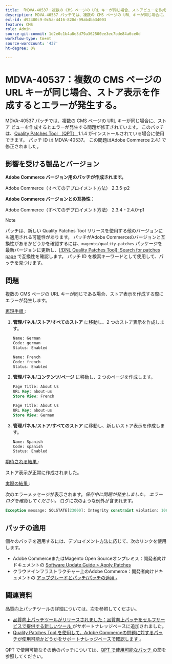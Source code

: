```yaml
---
title: 「MDVA-40537：複数の CMS ページの URL キーが同じ場合、ストアビューを作成するとエラーが発生する。」
description: MDVA-40537 パッチでは、複数の CMS ページの URL キーが同じ場合に、ストア ビューを作成するとエラーが発生する問題が修正されています。 このパッチは、[Quality Patches Tool （QPT） ] （https://devdocs.magento.com/guides/v2.4/comp-mgr/patching.html#mqp） 1.1.4 がインストールされている場合に利用できます。 パッチ ID は MDVA-40537。 この問題はAdobe Commerce 2.4.1 で修正されました。
exl-id: d92400c9-0c5a-4416-820d-99ab4ba34003
feature: CMS
role: Admin
source-git-commit: 1d2e0c1b4a8e3d79a362500ee3ec7bde84a6ce0d
workflow-type: tm+mt
source-wordcount: '437'
ht-degree: 0%

---
```


# MDVA-40537：複数の CMS ページの URL キーが同じ場合、ストア表示を作成するとエラーが発生する。

MDVA-40537 パッチでは、複数の CMS ページの URL キーが同じ場合に、ストア ビューを作成するとエラーが発生する問題が修正されています。 このパッチは、[Quality Patches Tool （QPT） ](https://devdocs.magento.com/guides/v2.4/comp-mgr/patching.html#mqp)1.1.4 がインストールされている場合に使用できます。 パッチ ID は MDVA-40537。 この問題はAdobe Commerce 2.4.1 で修正されました。

## 影響を受ける製品とバージョン

**Adobe Commerce バージョン用のパッチが作成されます。**

Adobe Commerce（すべてのデプロイメント方法） 2.3.5-p2

**Adobe Commerce バージョンとの互換性：**

Adobe Commerce（すべてのデプロイメント方法） 2.3.4 - 2.4.0-p1

>[!NOTE]
>
>パッチは、新しい Quality Patches Tool リリースを使用する他のバージョンにも適用される可能性があります。 パッチがAdobe Commerceのバージョンと互換性があるかどうかを確認するには、`magento/quality-patches` パッケージを最新バージョンに更新し、[[!DNL Quality Patches Tool]: Search for patches page](https://devdocs.magento.com/quality-patches/tool.html#patch-grid) で互換性を確認します。 パッチ ID を検索キーワードとして使用して、パッチを見つけます。


## 問題

複数の CMS ページの URL キーが同じである場合、ストア表示を作成する際にエラーが発生します。

<u> 再現手順 </u>:

1. **管理パネル**/**ストア**/**すべてのストア** に移動し、2 つのストア表示を作成します。

   ```sql
   Name: German
   Code: german
   Status: Enabled
   ```

   ```sql
   Name: French
   Code: french
   Status: Enabled
   ```

1. **管理パネル**/**コンテンツ**/**ページ** に移動し、2 つのページを作成します。

   ```sql
   Page Title: About Us
   URL Key: about-us
   Store View: French
   ```

   ```sql
   Page Title: About Us
   URL Key: about-us
   Store View: German
   ```

1. **管理パネル**/**ストア**/**すべてのストア** に移動し、新しいストア表示を作成します。

   ```sql
   Name: Spanish
   Code: spanish
   Status: Enabled
   ```

<u> 期待される結果 </u>:

ストア表示が正常に作成されました。

<u> 実際の結果 </u>:

次のエラーメッセージが表示されます。*保存中に問題が発生しました。 エラーログを確認してください。* ログに次のような例外が含まれます。

```sql
Exception message: SQLSTATE[23000]: Integrity constraint violation: 1062 Duplicate entry 'about-us-4' for key 'URL_REWRITE_REQUEST_PATH_STORE_ID', query was: INSERT  INTO }}url_rewrite{{ (}}redirect_type{{,}}is_autogenerated{{,}}metadata{{,}}description{{,}}store_id{{,}}entity_type{{,}}entity_id{{,}}request_path{{,}}target_path{{) VALUES (?, ?, ?, ?, ?, ?, ?, ?, ?), (?, ?, ?, ?, ?, ?, ?, ?, ?), (?, ?, ?, ?, ?, ?, ?, ?, ?), (?, ?, ?, ?, ?, ?, ?, ?, ?), (?, ?, ?, ?, ?, ?, ?, ?, ?), (?, ?, ?, ?, ?, ?, ?, ?, ?)
```

## パッチの適用

個々のパッチを適用するには、デプロイメント方法に応じて、次のリンクを使用します。

* Adobe CommerceまたはMagento Open Sourceオンプレミス：開発者向けドキュメントの [Software Update Guide > Apply Patches](https://devdocs.magento.com/guides/v2.4/comp-mgr/patching/mqp.html)
* クラウドインフラストラクチャー上のAdobe Commerce：開発者向けドキュメントの [ アップグレードとパッチ/パッチの適用 ](https://devdocs.magento.com/cloud/project/project-patch.html)。

## 関連資料

品質向上パッチツールの詳細については、次を参照してください。

* [ 品質向上パッチツールがリリースされました：品質向上パッチをセルフサービスで提供する新しいツール ](/help/announcements/adobe-commerce-announcements/magento-quality-patches-released-new-tool-to-self-serve-quality-patches.md) がサポートナレッジベースに追加されました。
* [Quality Patches Tool を使用して、Adobe Commerceの問題に対するパッチが使用可能かどうかをサポートナレッジベースで確認します ](/help/support-tools/patches-available-in-qpt-tool/check-patch-for-magento-issue-with-magento-quality-patches.md)。

QPT で使用可能なその他のパッチについては、[QPT で使用可能なパッチ ](https://support.magento.com/hc/en-us/sections/360010506631-Patches-available-in-QPT-tool-) の節を参照してください。
